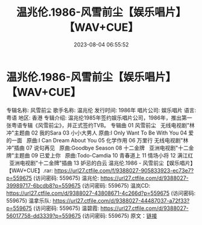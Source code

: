 ﻿---
title: 温兆伦.1986-风雪前尘【娱乐唱片】【WAV+CUE】
date: 2023-08-04 06:55:52
categories: WAV车载音乐、镜像
tags: 华语中文
---
# 温兆伦.1986-风雪前尘【娱乐唱片】【WAV+CUE】

专辑名称: 风雪前尘
歌手名称: 温兆伦
发行时间: 1986年
唱片公司: 娱乐唱片
语言: 粤语
地区: 香港
专辑介绍:
温兆伦1985年签约娱乐唱片公司，1986年，推出第一张粤语专辑《风雪前尘》，并正式签约TVB。
专辑曲
01 风雪前尘   无线电视剧"林冲"主题曲
02 我的Sara
03 小小大男人 原曲:I Only Want To Be With You
04 爱的一面   原曲:I Can Dream About
You
05 化学作用
06 万里行
无线电视剧"林冲"插曲
07 说句再见   原曲:Goodbye
Season
08 十二金牌   亚洲电视剧"十二金牌"主题曲
09 已爱上你   原曲:Todo-Camdia
10 青春道上
11 情场小将
12 满江红    亚洲电视剧"十二金牌"插曲
13 妒忌的白云
温兆伦.1986 - 风雪前尘【娱乐唱片】【WAV+CUE】.rar: https://url27.ctfile.com/f/9388027-905833923-ec73e7?p=559675
(访问密码: 559675)
温兆伦: https://url27.ctfile.com/d/9388027-39989717-6bcdb8?p=559675
(访问密码: 559675)
温岚CD: https://url27.ctfile.com/d/9388027-43808671-4c266d?p=559675
(访问密码: 559675)
温拿乐队: https://url27.ctfile.com/d/9388027-44487037-a72f33?p=559675
(访问密码: 559675)
温碧霞: https://url27.ctfile.com/d/9388027-56017758-dd3339?p=559675
(访问密码: 559675)
原文：[链接](https://blog.sina.com.cn/s/blog_1647c7e76010312yi.html)
